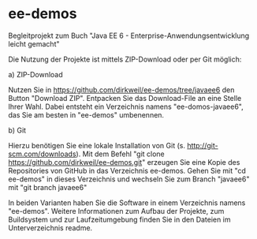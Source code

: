 ee-demos
========

Begleitprojekt zum Buch "Java EE 6 - Enterprise-Anwendungsentwicklung leicht gemacht"

Die Nutzung der Projekte ist mittels ZIP-Download oder per Git möglich:

a) ZIP-Download

Nutzen Sie in https://github.com/dirkweil/ee-demos/tree/javaee6 den Button "Download ZIP". Entpacken Sie das Download-File an eine Stelle Ihrer Wahl. Dabei entsteht ein Verzeichnis namens "ee-domos-javaee6", das Sie am besten in "ee-demos" umbenennen.

b) Git

Hierzu benötigen Sie eine lokale Installation von Git (s. http://git-scm.com/downloads). Mit dem Befehl "git clone https://github.com/dirkweil/ee-demos.git" erzeugen Sie eine Kopie des Repositories von GitHub in das Verzeichnis ee-demos. Gehen Sie mit "cd ee-demos" in dieses Verzeichnis und wechseln Sie zum Branch "javaee6" mit "git branch javaee6"

In beiden Varianten haben Sie die Software in einem Verzeichnis namens "ee-demos". Weitere Informationen zum Aufbau der Projekte, zum Buildsystem und zur Laufzeitumgebung finden Sie in den Dateien im Unterverzeichnis readme.
